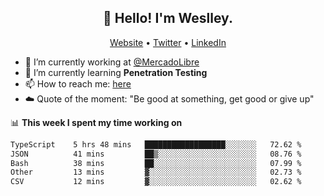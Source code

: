 <h2 align="center">👋 Hello! I'm Weslley.</h2>
<p align="center">
  <a href="http://weslleyneri.com.br">Website</a> •
  <a href="https://twitter.com/Weslley_Neri">Twitter</a> •
  <a href="https://www.linkedin.com/in/weslley-neri-3658908b">LinkedIn</a>
</p>


- 🔭 I’m currently working at [@MercadoLibre](https://github.com/mercadolibre)
- 🌱 I’m currently learning **Penetration Testing**
- 📫 How to reach me: [here](mailto:weslley39@gmail.com)
- ☁️ Quote of the moment: "Be good at something, get good or give up"

📊 **This week I spent my time working on**
<!--START_SECTION:waka-->

```txt
TypeScript    5 hrs 48 mins   ██████████████████░░░░░░░   72.62 %
JSON          41 mins         ██▒░░░░░░░░░░░░░░░░░░░░░░   08.76 %
Bash          38 mins         ██░░░░░░░░░░░░░░░░░░░░░░░   07.99 %
Other         13 mins         ▓░░░░░░░░░░░░░░░░░░░░░░░░   02.73 %
CSV           12 mins         ▓░░░░░░░░░░░░░░░░░░░░░░░░   02.62 %
```

<!--END_SECTION:waka-->

<!-- Inspired by https://github.com/gruselhaus/gruselhaus -->